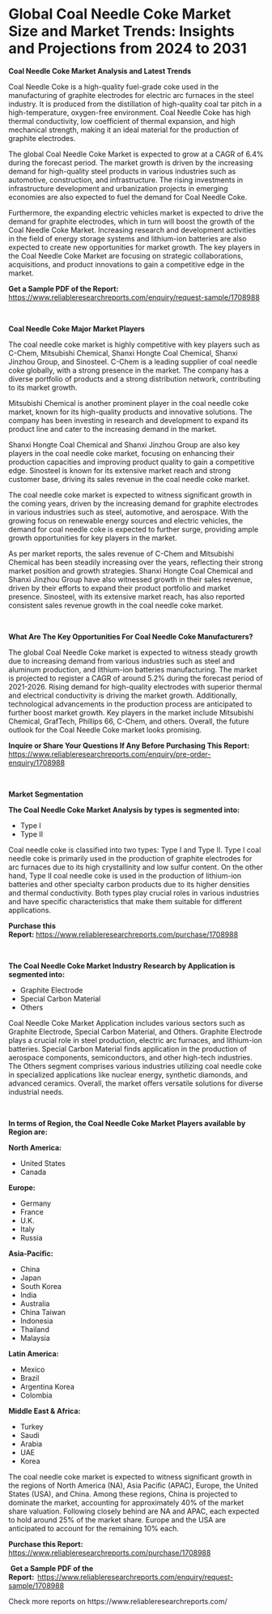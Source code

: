 <p><h1>Global Coal Needle Coke Market Size and Market Trends: Insights and Projections from 2024 to 2031</h1></p><p><strong>Coal Needle Coke Market Analysis and Latest Trends</strong></p>
<p><p>Coal Needle Coke is a high-quality fuel-grade coke used in the manufacturing of graphite electrodes for electric arc furnaces in the steel industry. It is produced from the distillation of high-quality coal tar pitch in a high-temperature, oxygen-free environment. Coal Needle Coke has high thermal conductivity, low coefficient of thermal expansion, and high mechanical strength, making it an ideal material for the production of graphite electrodes.</p><p>The global Coal Needle Coke Market is expected to grow at a CAGR of 6.4% during the forecast period. The market growth is driven by the increasing demand for high-quality steel products in various industries such as automotive, construction, and infrastructure. The rising investments in infrastructure development and urbanization projects in emerging economies are also expected to fuel the demand for Coal Needle Coke.</p><p>Furthermore, the expanding electric vehicles market is expected to drive the demand for graphite electrodes, which in turn will boost the growth of the Coal Needle Coke Market. Increasing research and development activities in the field of energy storage systems and lithium-ion batteries are also expected to create new opportunities for market growth. The key players in the Coal Needle Coke Market are focusing on strategic collaborations, acquisitions, and product innovations to gain a competitive edge in the market.</p></p>
<p><strong>Get a Sample PDF of the Report:&nbsp;</strong> <a href="https://www.reliableresearchreports.com/enquiry/request-sample/1708988">https://www.reliableresearchreports.com/enquiry/request-sample/1708988</a></p>
<p>&nbsp;</p>
<p><strong>Coal Needle Coke Major Market Players</strong></p>
<p><p>The coal needle coke market is highly competitive with key players such as C-Chem, Mitsubishi Chemical, Shanxi Hongte Coal Chemical, Shanxi Jinzhou Group, and Sinosteel. C-Chem is a leading supplier of coal needle coke globally, with a strong presence in the market. The company has a diverse portfolio of products and a strong distribution network, contributing to its market growth.</p><p>Mitsubishi Chemical is another prominent player in the coal needle coke market, known for its high-quality products and innovative solutions. The company has been investing in research and development to expand its product line and cater to the increasing demand in the market.</p><p>Shanxi Hongte Coal Chemical and Shanxi Jinzhou Group are also key players in the coal needle coke market, focusing on enhancing their production capacities and improving product quality to gain a competitive edge. Sinosteel is known for its extensive market reach and strong customer base, driving its sales revenue in the coal needle coke market.</p><p>The coal needle coke market is expected to witness significant growth in the coming years, driven by the increasing demand for graphite electrodes in various industries such as steel, automotive, and aerospace. With the growing focus on renewable energy sources and electric vehicles, the demand for coal needle coke is expected to further surge, providing ample growth opportunities for key players in the market.</p><p>As per market reports, the sales revenue of C-Chem and Mitsubishi Chemical has been steadily increasing over the years, reflecting their strong market position and growth strategies. Shanxi Hongte Coal Chemical and Shanxi Jinzhou Group have also witnessed growth in their sales revenue, driven by their efforts to expand their product portfolio and market presence. Sinosteel, with its extensive market reach, has also reported consistent sales revenue growth in the coal needle coke market.</p></p>
<p>&nbsp;</p>
<p><strong>What Are The Key Opportunities For Coal Needle Coke Manufacturers?</strong></p>
<p><p>The global Coal Needle Coke market is expected to witness steady growth due to increasing demand from various industries such as steel and aluminum production, and lithium-ion batteries manufacturing. The market is projected to register a CAGR of around 5.2% during the forecast period of 2021-2026. Rising demand for high-quality electrodes with superior thermal and electrical conductivity is driving the market growth. Additionally, technological advancements in the production process are anticipated to further boost market growth. Key players in the market include Mitsubishi Chemical, GrafTech, Phillips 66, C-Chem, and others. Overall, the future outlook for the Coal Needle Coke market looks promising.</p></p>
<p><strong>Inquire or Share Your Questions If Any Before Purchasing This Report:</strong> <a href="https://www.reliableresearchreports.com/enquiry/pre-order-enquiry/1708988">https://www.reliableresearchreports.com/enquiry/pre-order-enquiry/1708988</a></p>
<p>&nbsp;</p>
<p><strong>Market Segmentation</strong></p>
<p><strong>The Coal Needle Coke Market Analysis by types is segmented into:</strong></p>
<p><ul><li>Type I</li><li>Type II</li></ul></p>
<p><p>Coal needle coke is classified into two types: Type I and Type II. Type I coal needle coke is primarily used in the production of graphite electrodes for arc furnaces due to its high crystallinity and low sulfur content. On the other hand, Type II coal needle coke is used in the production of lithium-ion batteries and other specialty carbon products due to its higher densities and thermal conductivity. Both types play crucial roles in various industries and have specific characteristics that make them suitable for different applications.</p></p>
<p><strong>Purchase this Report:&nbsp;</strong><a href="https://www.reliableresearchreports.com/purchase/1708988">https://www.reliableresearchreports.com/purchase/1708988</a></p>
<p>&nbsp;</p>
<p><strong>The Coal Needle Coke Market Industry Research by Application is segmented into:</strong></p>
<p><ul><li>Graphite Electrode</li><li>Special Carbon Material</li><li>Others</li></ul></p>
<p><p>Coal Needle Coke Market Application includes various sectors such as Graphite Electrode, Special Carbon Material, and Others. Graphite Electrode plays a crucial role in steel production, electric arc furnaces, and lithium-ion batteries. Special Carbon Material finds application in the production of aerospace components, semiconductors, and other high-tech industries. The Others segment comprises various industries utilizing coal needle coke in specialized applications like nuclear energy, synthetic diamonds, and advanced ceramics. Overall, the market offers versatile solutions for diverse industrial needs.</p></p>
<p>&nbsp;</p>
<p><strong>In terms of Region, the Coal Needle Coke Market Players available by Region are:</strong></p>
<p>
    <p> <strong> North America: </strong>
        <ul>
            <li>United States</li>
            <li>Canada</li>
        </ul>
        </p> 
    <p> <strong> Europe: </strong>
        <ul>
            <li>Germany</li>
            <li>France</li>
            <li>U.K.</li>
            <li>Italy</li>
            <li>Russia</li>
        </ul>
        </p> 
    <p> <strong> Asia-Pacific: </strong>
        <ul>
            <li>China</li>
            <li>Japan</li>
            <li>South Korea</li>
            <li>India</li>
            <li>Australia</li>
            <li>China Taiwan</li>
            <li>Indonesia</li>
            <li>Thailand</li>
            <li>Malaysia</li>
        </ul>
        </p> 
    <p> <strong> Latin America: </strong>
        <ul>
            <li>Mexico</li>
            <li>Brazil</li>
            <li>Argentina Korea</li>
            <li>Colombia</li>
        </ul>
        </p> 
    <p> <strong> Middle East & Africa: </strong>
        <ul>
            <li>Turkey</li>
            <li>Saudi</li>
            <li>Arabia</li>
            <li>UAE</li>
            <li>Korea</li>
        </ul>
    </p>
    </p>
<p><p>The coal needle coke market is expected to witness significant growth in the regions of North America (NA), Asia Pacific (APAC), Europe, the United States (USA), and China. Among these regions, China is projected to dominate the market, accounting for approximately 40% of the market share valuation. Following closely behind are NA and APAC, each expected to hold around 25% of the market share. Europe and the USA are anticipated to account for the remaining 10% each.</p></p>
<p><strong>Purchase this Report: </strong><a href="https://www.reliableresearchreports.com/purchase/1708988">https://www.reliableresearchreports.com/purchase/1708988</a></p>
<p>&nbsp;<strong>Get a Sample PDF of the Report:&nbsp;&nbsp;</strong><a href="https://www.reliableresearchreports.com/enquiry/request-sample/1708988">https://www.reliableresearchreports.com/enquiry/request-sample/1708988</a></p>
<p><strong></strong></p>
<p>Check more reports on https://www.reliableresearchreports.com/</p>
